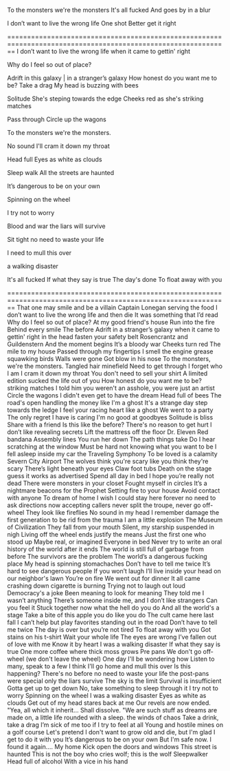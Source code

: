 To the 
monsters we're the monsters
It's all fucked
And goes by in a blur

I don’t 
want to live the wrong life
One shot 
Better get it right


==============================================================================================================
I don’t 
want to live the wrong life
when it 
came to gettin' right

Why do 
I feel so out of place?

Adrift 
in this galaxy                  | in a stranger’s galaxy
How honest 
do you want me to be?
Take a drag
My head is buzzing with bees


Solitude
She's steping towards the edge
Cheeks red
as she's striking matches


Pass through
Circle up the wagons

To the 
monsters we're the monsters.


No sound
I'll cram it down my throat


Head full
Eyes as white as clouds

Sleep walk
All the streets are haunted

It’s dangerous 
to be on your own


Spinning on the wheel


I try not to worry


Blood and war
the liars will survive

Sit tight
no need to waste your life


I need to mull this over


a walking disaster

It's all fucked
If what they say is true
The day's done
To float away with you 

==============================================================================================================
That one may smile and be a villain
Captain Lonegan
serving the food
I don’t want to live the wrong life and then die
It was something that I’d read
Why do I feel so out of place?
At my good friend's house
Run into the fire
Behind every smile
The before
Adrift in a stranger’s galaxy
when it came to gettin' right in the head
fasten your safety belt
Rosencrantz and Guildenstern
And the moment begins
It’s a bloody war
Cheeks turn red
The mile to my house
Passed through my fingertips
I smell the engine grease
squawking birds
Walls were gone
Got blow in his nose 
To the monsters, we're the monsters.
Tangled hair
minefield
Need to get through
I forget who I am
I cram it down my throat
You don't need to sell your shirt
A limited edition
sucked the life out of you
How honest do you want me to be?
striking matches
I told him you weren't an asshole, you were just an artist
Circle the wagons
I didn't even get to have the dream
Head full of bees
The road's open
handling the money
like I'm a ghost
It's a strange day
step towards the ledge
I feel your racing heart
like a ghost
We went to a party
The only regret I have is caring
I'm no good at goodbyes
Solitude is bliss
Share with a friend
Is this like the before?
There's no reason to get hurt
I don’t like revealing secrets
Lift the mattress off the floor
Dr. Eleven
Red bandana
Assembly lines
You run her down
The path things take
Do I hear scratching at the window
Must be hard not knowing what you want to be
I fell asleep inside my car
the Traveling Symphony
To be loved is a calamity
Severn City Airport
The wolves think you're scary like you think they're scary
There’s light beneath your eyes
Claw foot tubs
Death on the stage
guess it works  as advertised
Spend all day in bed
I hope you’re really not dead
There were monsters in your closet
Fought myself in circles
It’s a nightmare
beacons for the Prophet
Setting fire to your house
Avoid contact with anyone
To dream of home
I wish I could stay here forever
no need to ask directions
now accepting callers
never split the troupe, never go off-wheel
They look like fireflies
No sound in my head
I remember damage
the first generation to be rid from the trauma
I am a little explosion
The Museum of Civilization
They fall from your mouth
Silent, my starship suspended in nigh
Living off the wheel
ends justify the means
Just the first one who stood up
Maybe real, or imagined
Everyone in bed
Never try to write an oral history of the world after it ends
The world is still full of garbage from before
The survivors are the problem
The world’s a dangerous fucking place
My head is spinning
stomachaches 
Don’t have to tell me twice
It’s hard to see dangerous people
If you won’t laugh
I’ll live inside your head
on our neighbor's lawn
You’re on fire 
We went out for dinner
It all came crashing down
cigarette is burning
Trying not to laugh out loud
Democracy's a joke
Been meaning to look for meaning
They told me I wasn’t anything
There’s someone inside me, and I don’t like strangers
Can you feel it
Stuck together
now what the hell do you do
And all the world's a stage
Take a bite of this apple
you do like you do
The cult came here last fall
I can’t help but play favorites
standing out in the road
Don’t have to tell me twice
The day is over but you’re not tired
To float away with you 
Got stains on his t-shirt
Wait your whole life
The eyes are wrong
I’ve fallen out of love with me
Know it by heart
I was a walking disaster
If what they say is true
One more coffee
where thick moss grows
Pre pans
We don't go off-wheel (we don't leave the wheel)
One day I'll be wondering how
Listen to many, speak to a few
I think I'll go home and mull this over
Is this happening?
There's no before
no need to waste your life
the post-pans were special
only the liars survive
The sky is the limit
Survival is insufficient
Gotta get up to get down
No, take something to sleep through it
I try not to worry
Spinning on the wheel
I was a walking disaster
Eyes as white as clouds
Get out of my head
stares back at me 
Our revels are now ended. "Yea, all which it inherit... Shall dissolve. "We are such stuff as dreams are made on, a little life rounded with a sleep.
the winds of chaos
Take a drink, take a drag
I’m sick of me too
if I try to feel at all
Young and hostile
mines on a golf course
Let's pretend
I don't want to grow old and die, but I'm glad I get to do it with you
It’s dangerous to be on your own
But I'm safe now. I found it again.... My home
Kick open the doors and windows
This street is haunted
This is not the boy who cries wolf; this is the wolf
Sleepwalker
Head full of alcohol
With a vice in his hand